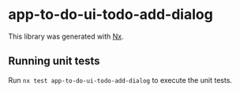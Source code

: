 # app-to-do-ui-todo-add-dialog

This library was generated with [Nx](https://nx.dev).

## Running unit tests

Run `nx test app-to-do-ui-todo-add-dialog` to execute the unit tests.
